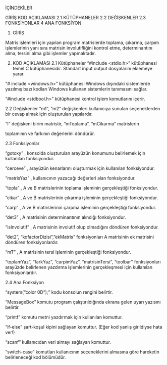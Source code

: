 İÇİNDEKİLER

GİRİŞ
KOD AÇIKLAMASI
2.1 KÜTÜPHANELER
2.2 DEĞİŞKENLER
2.3 FONKSİYONLAR
4 ANA FONKSİYON
1. GİRİŞ

Matris işlemleri için yapılan program matrislerde toplama, çıkarma,
çarpım işlemlerinin yanı sıra matrisin involutifliğini kontrol etme,
determinantını alma, tersini alma gibi işlemler yapmaktadır.

2. KOD AÇIKLAMASI
2.1 Kütüphaneler
“#include <stdio.h>” kütüphanesi temel C kütüphanesidir. Standart
input output dosyalarını eklemeye yarar.

“# include <windows.h>” kütüphanesi Windows dışındaki sistemlerde
yazılmış bazı kodları Windows kullanan sistemlerin tanımasını sağlar.

“#include <stdbool.h>” kütüphanesi kontrol işlem komutlarını içerir.

2.2 Değişkenler
“m1”, ”m2” değişkenleri kullanıcıya sunulan seçeneklerden bir cevap
almak için oluşturulan yapılardır.

“I” değişkeni birim matristir, “mToplama”, “mCikarma” matrislerin

toplamının ve farkının değerlerini döndürür.

2.3 Fonksiyonlar

“gotoxy” , konsolda oluşturulan arayüzün konumunu belirlemek için
kullanılan fonksiyondur.

“cerceve” , arayüzün kenarlarını oluşturmak için kullanılan
fonksiyondur.

“matrisYaz” , kullanıcının yazacağı değerleri alan fonksiyondur.

“topla” , A ve B matrislerinin toplama işleminin gerçekleştiği
fonksiyondur.

“cikar” , A ve B matrislerinin çıkarma işleminin gerçekleştiği
fonksiyondur.

“carp” , A ve B matrislerinin çarpma işleminin gerçekleştiği
fonksiyondur.

“det3” , A matrisinin determinantının alındığı fonksiyondur.

“isInvolutif” , A matrisinin involutif olup olmadığını döndüren
fonksiyondur.

“det2”, “kofactorDizisi”,”ekMatris” fonksiyonları A matrisinin ek
matrisini döndüren fonksiyonlardır.

“mT” , A matrisinin tersi işleminin gerçekleştiği fonksiyondur.

“toplamYaz”, “farkYaz”, “carpimYaz”, “matrisinTersi”, “toolbar”
fonksiyonları arayüzde belirlenen yazdırma işlemlerinin gerçekleşmesi
için kullanılan fonksiyonlardır.

2.4 Ana Fonksiyon

“system(“color 0D”);” kodu konsolun rengini belirtir.

“MessageBox” komutu program çalıştırıldığında ekrana gelen uyarı
yazısını belirtir.

“printf” komutu metni yazdırmak için kullanılan komuttur.

“if-else” şart-koşul kipini sağlayan komuttur. (Eğer kod yanlış
girildiyse hata ver!)

“scanf” kullanıcıdan veri almayı sağlayan komuttur.

“switch-case” komutları kullanıcının seçeneklerini almasına göre
hareketin belirleneceği kod bölümüdür.
